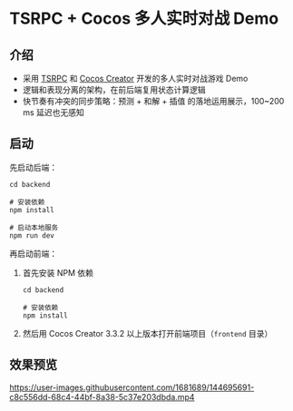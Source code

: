 # TSRPC + Cocos 多人实时对战 Demo

## 介绍

- 采用 [TSRPC](https://tsrpc.cn) 和 [Cocos Creator](https://www.cocos.com/) 开发的多人实时对战游戏 Demo
- 逻辑和表现分离的架构，在前后端复用状态计算逻辑
- 快节奏有冲突的同步策略：预测 + 和解 + 插值 的落地运用展示，100~200 ms 延迟也无感知

## 启动

先启动后端：

```shell
cd backend

# 安装依赖
npm install

# 启动本地服务
npm run dev
```

再启动前端：

1. 首先安装 NPM 依赖
    ```shell
    cd backend

    # 安装依赖
    npm install
    ```
2. 然后用 Cocos Creator 3.3.2 以上版本打开前端项目（`frontend` 目录）

## 效果预览

https://user-images.githubusercontent.com/1681689/144695691-c8c556dd-68c4-44bf-8a38-5c37e203dbda.mp4